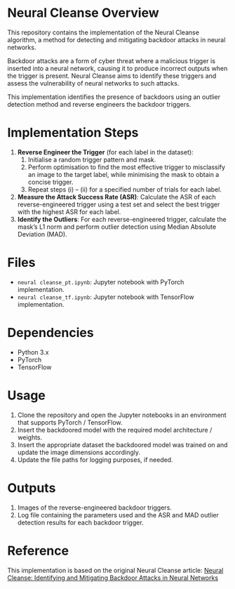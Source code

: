 # Neural Cleanse Overview
This repository contains the implementation of the Neural Cleanse algorithm, a method for detecting and mitigating backdoor attacks in neural networks. 

Backdoor attacks are a form of cyber threat where a malicious trigger is inserted into a neural network, causing it to produce incorrect outputs when the trigger is present. Neural Cleanse aims to identify these triggers and assess the vulnerability of neural networks to such attacks. 

This implementation identifies the presence of backdoors using an outlier detection method and reverse engineers the backdoor triggers.


# Implementation Steps
1. **Reverse Engineer the Trigger** (for each label in the dataset):
	1. Initialise a random trigger pattern and mask.
	2. Perform optimisation to find the most effective trigger to misclassify an image to the target label, while minimising the mask to obtain a concise trigger.
	3. Repeat steps (i) – (ii) for a specified number of trials for each label.
2. **Measure the Attack Success Rate (ASR)**: Calculate the ASR of each reverse-engineered trigger using a test set and select the best trigger with the highest ASR for each label.
3. **Identify the Outliers**: For each reverse-engineered trigger, calculate the mask’s L1 norm and perform outlier detection using Median Absolute Deviation (MAD).


# Files
- `neural cleanse_pt.ipynb`: Jupyter notebook with PyTorch implementation.
- `neural cleanse_tf.ipynb`: Jupyter notebook with TensorFlow implementation.


# Dependencies
- Python 3.x
- PyTorch
- TensorFlow


# Usage
1. Clone the repository and open the Jupyter notebooks in an environment that supports PyTorch / TensorFlow.
2. Insert the backdoored model with the required model architecture / weights. 
3. Insert the appropriate dataset the backdoored model was trained on and update the image dimensions accordingly.
4. Update the file paths for logging purposes, if needed.


# Outputs
1. Images of the reverse-engineered backdoor triggers.
2. Log file containing the parameters used and the ASR and MAD outlier detection results for each backdoor trigger.


# Reference
This implementation is based on the original Neural Cleanse article: [Neural Cleanse: Identifying and Mitigating Backdoor Attacks in Neural Networks](https://ieeexplore.ieee.org/document/8835365)
